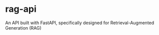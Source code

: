 # rag-api
An API built with FastAPI, specifically designed for Retrieval-Augmented Generation (RAG)
